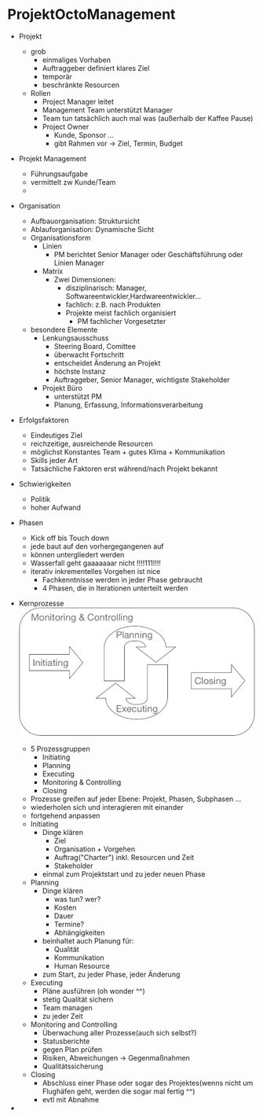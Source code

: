 # ProjektOctoManagement

+ Projekt
	+ grob
		+ einmaliges Vorhaben 
		+ Auftraggeber definiert klares Ziel
		+ temporär
		+ beschränkte Resourcen
	+ Rollen
		+ Project Manager
			leitet
		+ Management Team
			unterstützt Manager
		+ Team
			tun tatsächlich auch mal was (außerhalb der Kaffee Pause)
		+ Project Owner
			+ Kunde, Sponsor ...
			+ gibt Rahmen vor
				-> Ziel, Termin, Budget

+ Projekt Management
	+ Führungsaufgabe
	+ vermittelt zw Kunde/Team
	+ 

+ Organisation
	+ Aufbauorganisation: Struktursicht
	+ Ablauforganisation: Dynamische Sicht
	+ Organisationsform 
		+ Linien
			+ PM berichtet Senior Manager oder Geschäftsführung oder Linien Manager
		+ Matrix
			+ Zwei Dimensionen:
				+ disziplinarisch: Manager, Softwareentwickler,Hardwareentwickler...
				+ fachlich: z.B. nach Produkten
				+ Projekte meist fachlich organisiert
					+ PM fachlicher Vorgesetzter
	+ besondere Elemente
		+ Lenkungsausschuss
			+ Steering Board, Comittee
			+ überwacht Fortschritt
			+ entscheidet Änderung an Projekt
			+ höchste Instanz
			+ Auftraggeber, Senior Manager, wichtigste Stakeholder
		+ Projekt Büro
			+ unterstützt PM
			+ Planung, Erfassung, Informationsverarbeitung

+ Erfolgsfaktoren
	+ Eindeutiges Ziel
	+ reichzeitige, ausreichende Resourcen
	+ möglichst Konstantes Team + gutes Klima + Kommunikation 
	+ Skills jeder Art
	+ Tatsächliche Faktoren erst während/nach Projekt bekannt
+ Schwierigkeiten
	+ Politik
	+ hoher Aufwand

+ Phasen
	+ Kick off bis Touch down
	+ jede baut auf den vorhergegangenen auf
	+ können untergliedert werden
	+ Wasserfall geht gaaaaaaar nicht !!!!111!!!!
	+ iterativ inkrementelles Vorgehen ist nice
		+ Fachkenntnisse werden in jeder Phase gebraucht
		+ 4 Phasen, die in Iterationen unterteilt werden

+ Kernprozesse
![alt text](https://github.com/3wille/ProjektOctoManagement/blob/master/MonitoringAndControlling.png "CC BY NC SA Jörg Pechau")
	+ 5 Prozessgruppen
		+ Initiating
		+ Planning
		+ Executing
		+ Monitoring & Controlling
		+ Closing
	+ Prozesse greifen auf jeder Ebene: Projekt, Phasen, Subphasen ...
	+ wiederholen sich und interagieren mit einander
	+ fortgehend anpassen
	+ Initiating
		+ Dinge klären
			+ Ziel
			+ Organisation + Vorgehen
			+ Auftrag("Charter") inkl. Resourcen und Zeit
			+ Stakeholder
		+ einmal zum Projektstart und zu jeder neuen Phase
	+ Planning
		+ Dinge klären
			+ was tun? wer?
			+ Kosten
			+ Dauer
			+ Termine?
			+ Abhängigkeiten
		+ beinhaltet auch Planung für:
			+ Qualität
			+ Kommunikation
			+ Human Resource
		+ zum Start, zu jeder Phase, jeder Änderung
	+ Executing
		+ Pläne ausführen (oh wonder ^^)
		+ stetig Qualität sichern
		+ Team managen
		+ zu jeder Zeit
	+ Monitoring and Controlling
		+ Überwachung aller Prozesse(auch sich selbst?)
		+ Statusberichte
		+ gegen Plan prüfen
		+ Risiken, Abweichungen -> Gegenmaßnahmen
		+ Qualitätssicherung
	+ Closing
		+ Abschluss einer Phase oder sogar des Projektes(wenns nicht um Flughäfen geht, werden die sogar mal fertig ^^)
		+ evtl mit Abnahme

+ 